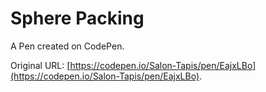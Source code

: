 # Sphere Packing

A Pen created on CodePen.

Original URL: [https://codepen.io/Salon-Tapis/pen/EajxLBo](https://codepen.io/Salon-Tapis/pen/EajxLBo).

